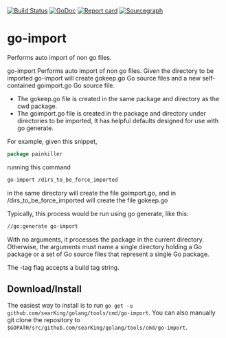 [![Build Status](https://travis-ci.org/searKing/travis-ci.svg?branch=go-import)](https://travis-ci.org/searKing/travis-ci)
[![GoDoc](https://godoc.org/github.com/searKing/golang/tools/cmd/go-import?status.svg)](https://godoc.org/github.com/searKing/golang/tools/cmd/go-import)
[![Report card](https://goreportcard.com/badge/github.com/searKing/golang/tools/cmd/go-import)](https://goreportcard.com/report/github.com/searKing/golang/tools/cmd/go-import) 
[![Sourcegraph](https://sourcegraph.com/github.com/searKing/golang/-/badge.svg)](https://sourcegraph.com/github.com/searKing/travis-ci@go-import?badge)
# go-import
Performs auto import of non go files.

go-import Performs auto import of non go files.
Given the directory to be imported
go-import will create gokeep.go Go source files and a new self-contained goimport.go Go source file.
+ The gokeep.go file is created in the same package and directory as the cwd package.
+ The goimport.go file is created in the package and directory under directories to be imported,
It has helpful defaults designed for use with go generate.

For example, given this snippet,

```go
package painkiller

```

running this command
```bash
go-import /dirs_to_be_force_imported
```

in the same directory will create the file goimport.go,
and in /dirs_to_be_force_imported will create the file gokeep.go

Typically, this process would be run using go generate, like this:
```bash
//go:generate go-import
```

With no arguments, it processes the package in the current directory.
Otherwise, the arguments must name a single directory holding a Go package
or a set of Go source files that represent a single Go package.

 The -tag flag accepts a build tag string.

## Download/Install

The easiest way to install is to run `go get -u github.com/searKing/golang/tools/cmd/go-import`. You can
also manually git clone the repository to `$GOPATH/src/github.com/searKing/golang/tools/cmd/go-import`.
